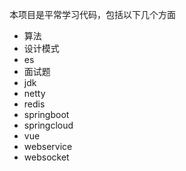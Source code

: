 本项目是平常学习代码，包括以下几个方面
- 算法
- 设计模式
- es
- 面试题
- jdk
- netty
- redis
- springboot
- springcloud
- vue
- webservice
- websocket
